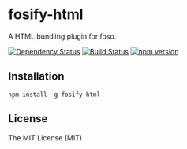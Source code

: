 # fosify-html

A HTML bundling plugin for foso.

[![Dependency Status](https://david-dm.org/fosojs/fosify-html/status.svg?style=flat)](https://david-dm.org/fosojs/fosify-html)
[![Build Status](https://travis-ci.org/fosojs/fosify-html.svg?branch=master)](https://travis-ci.org/fosojs/fosify-html)
[![npm version](https://badge.fury.io/js/fosify-html.svg)](http://badge.fury.io/js/fosify-html)


## Installation

```
npm install -g fosify-html
```


## License

The MIT License (MIT)
